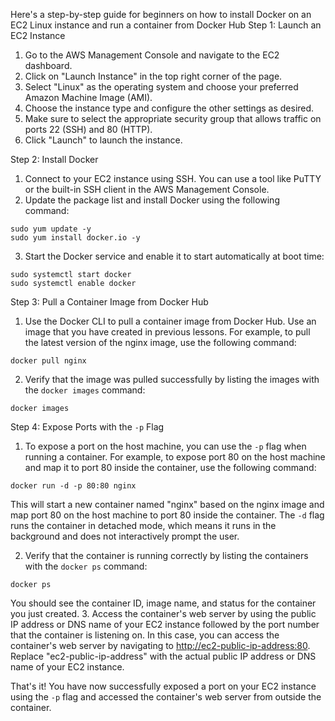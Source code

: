 Here's a step-by-step guide for beginners on how to install Docker on an EC2 Linux instance and run a container from Docker Hub
Step 1: Launch an EC2 Instance

1. Go to the AWS Management Console and navigate to the EC2 dashboard.
2. Click on "Launch Instance" in the top right corner of the page.
3. Select "Linux" as the operating system and choose your preferred Amazon Machine Image (AMI).
4. Choose the instance type and configure the other settings as desired.
5. Make sure to select the appropriate security group that allows traffic on ports 22 (SSH) and 80 (HTTP).
6. Click "Launch" to launch the instance.

Step 2: Install Docker

1. Connect to your EC2 instance using SSH. You can use a tool like PuTTY or the built-in SSH client in the AWS Management Console.
2. Update the package list and install Docker using the following command:
```
sudo yum update -y
sudo yum install docker.io -y
```
3. Start the Docker service and enable it to start automatically at boot time:
```
sudo systemctl start docker
sudo systemctl enable docker
```

Step 3: Pull a Container Image from Docker Hub

1. Use the Docker CLI to pull a container image from Docker Hub. Use an image that you have created in previous lessons. 
For example, to pull the latest version of the nginx image, use the following command:
```
docker pull nginx
```
2. Verify that the image was pulled successfully by listing the images with the `docker images` command:
```
docker images
```

Step 4: Expose Ports with the `-p` Flag

1. To expose a port on the host machine, you can use the `-p` flag when running a container. For example, to expose port 80 on the host machine and map it to port 80 inside the container, use the following command:
```
docker run -d -p 80:80 nginx
```
This will start a new container named "nginx" based on the nginx image and map port 80 on the host machine to port 80 inside the container. The `-d` flag runs the container in detached mode, which means it runs in the background and does not interactively prompt the user.

2. Verify that the container is running correctly by listing the containers with the `docker ps` command:
```
docker ps
```
You should see the container ID, image name, and status for the container you just created.
3. Access the container's web server by using the public IP address or DNS name of your EC2 instance followed by the port number that the container is listening on. In this case, you can access the container's web server by navigating to <http://ec2-public-ip-address:80>. Replace "ec2-public-ip-address" with the actual public IP address or DNS name of your EC2 instance.

That's it! You have now successfully exposed a port on your EC2 instance using the `-p` flag and accessed the container's web server from outside the container.